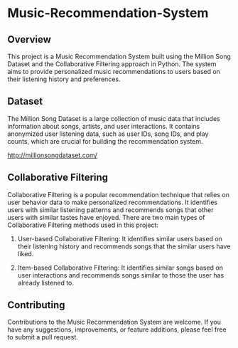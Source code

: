 # Music-Recommendation-System

## Overview
This project is a Music Recommendation System built using the Million Song Dataset and the Collaborative Filtering approach in Python. The system aims to provide personalized music recommendations to users based on their listening history and preferences.

## Dataset
The Million Song Dataset is a large collection of music data that includes information about songs, artists, and user interactions. It contains anonymized user listening data, such as user IDs, song IDs, and play counts, which are crucial for building the recommendation system.

http://millionsongdataset.com/

## Collaborative Filtering
Collaborative Filtering is a popular recommendation technique that relies on user behavior data to make personalized recommendations. It identifies users with similar listening patterns and recommends songs that other users with similar tastes have enjoyed. There are two main types of Collaborative Filtering methods used in this project:

1. User-based Collaborative Filtering: It identifies similar users based on their listening history and recommends songs that the similar users have liked.

2. Item-based Collaborative Filtering: It identifies similar songs based on user interactions and recommends songs similar to those the user has already listened to.

## Contributing
Contributions to the Music Recommendation System are welcome. If you have any suggestions, improvements, or feature additions, please feel free to submit a pull request.

